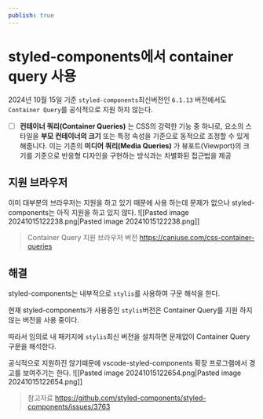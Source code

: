 ```yaml
---
publish: true
---
```


# styled-components에서 container query 사용

2024년 10월 15일 기준 `styled-components`최신버전인 `6.1.13` 버전에서도 `Container Query`를 공식적으로 지원 하지 않는다.

- [ ] **컨테이너 쿼리(Container Queries)** 는 CSS의 강력한 기능 중 하나로, 요소의 스타일을 **부모 컨테이너의 크기** 또는 특정 속성을 기준으로 동적으로 조정할 수 있게 해줍니다. 이는 기존의 **미디어 쿼리(Media Queries)** 가 뷰포트(Viewport)의 크기를 기준으로 반응형 디자인을 구현하는 방식과는 차별화된 접근법을 제공

## 지원 브라우저

이미 대부분의 브라우저는 지원을 하고 있기 때문에 사용 하는데 문제가 없으나 styled-components는 아직 지원을 하고 있지 않다.
![[Pasted image 20241015122238.png|Pasted image 20241015122238.png]]

> Container Query 지원 브라우저 버전
> https://caniuse.com/css-container-queries


## 해결

styled-components는 내부적으로 `stylis`를 사용하여 구문 해석을 한다.

현재 styled-components가 사용중인 `stylis`버전은 Container Query를 지원 하지 않는 버전을 사용 중이다.

따라서 임의로 내 패키지에 `stylis`최신 버전을 설치하면 문제없이 Container Query 구문을 해석한다.

공식적으로 지원하진 않기때문에 vscode-styled-components 확장 프로그램에서 경고를 보여주기는 한다.
![[Pasted image 20241015122654.png|Pasted image 20241015122654.png]]


> 참고자료
> https://github.com/styled-components/styled-components/issues/3763
